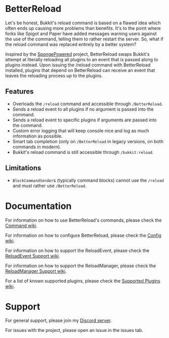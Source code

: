# BetterReload

Let's be honest, Bukkit's reload command is based on a flawed idea which often ends up causing more problems than
benefits. It's to the point where forks like Spigot and Paper have added messages warning users against the use of the
command, telling them to rather restart the server. So, what if the reload command was replaced entirely by a better
system?

Inspired by the [SpongePowered](https://github.com/SpongePowered/Sponge) project, BetterReload swaps Bukkit's attempt
at literally reloading all plugins to an event that is passed along to plugins instead. Upon issuing the /reload
command with BetterReload installed, plugins that depend on BetterReload can receive an event that leaves the reloading
process up to the plugins.

## Features
- Overloads the `/reload` command and accessible through `/BetterReload`.
- Sends a reload event to all plugins if no argument is passed into the command.
- Sends a reload event to specific plugins if arguments are passed into the command.
- Custom error logging that will keep console nice and log as much information as possible.
- Smart tab completion (only on `/BetterReload` in legacy versions, on both commands in modern).
- Bukkit's reload command is still accessible through `/bukkit:reload`.

## Limitations
- `BlockCommandSender`s (typically command blocks) cannot use the `/reload` and must rather use `/BetterReload`.

# Documentation

For information on how to use BetterReload's commands, please check the [Command wiki](https://github.com/amnoah/BetterReload/wiki/Config).

For information on how to configure BetterReload, please check the [Config wiki](https://github.com/amnoah/BetterReload/wiki/Config).

For information on how to support the ReloadEvent, please check the [ReloadEvent Support wiki](https://github.com/amnoah/BetterReload/wiki/ReloadEvent-Support).

For information on how to support the ReloadManager, please check the [ReloadManager Support wiki](https://github.com/amnoah/BetterReload/wiki/ReloadManager-Support).

For a list of known supported plugins, please check the [Supported Plugins wiki](https://github.com/amnoah/BetterReload/wiki/Supported-Plugins).
# Support

For general support, please join my [Discord server](https://discord.gg/ey9uTg3hcy).

For issues with the project, please open an issue in the issues tab.